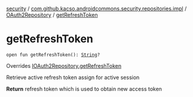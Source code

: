 [security](../../index.md) / [com.github.kacso.androidcommons.security.repositories.impl](../index.md) / [OAuth2Repository](index.md) / [getRefreshToken](./get-refresh-token.md)

# getRefreshToken

`open fun getRefreshToken(): `[`String`](https://kotlinlang.org/api/latest/jvm/stdlib/kotlin/-string/index.html)`?`

Overrides [IOAuth2Repository.getRefreshToken](../../com.github.kacso.androidcommons.security.repositories/-i-o-auth2-repository/get-refresh-token.md)

Retrieve active refresh token assign for active session

**Return**
refresh token which is used to obtain new access token

